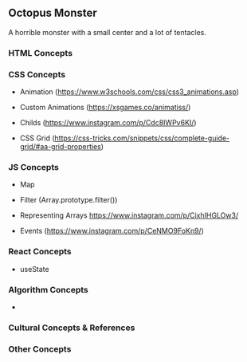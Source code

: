 ## Octopus Monster
A horrible monster with a small center and a lot of tentacles.

### HTML Concepts

### CSS Concepts
 * Animation (https://www.w3schools.com/css/css3_animations.asp) 
 * Custom Animations (https://xsgames.co/animatiss/)
 * Childs (https://www.instagram.com/p/Cdc8IWPv6KI/)

 * CSS Grid (https://css-tricks.com/snippets/css/complete-guide-grid/#aa-grid-properties)


### JS Concepts
 * Map 
 * Filter (Array.prototype.filter()) 
 * Representing Arrays https://www.instagram.com/p/CixhIHGLOw3/

 
 * Events (https://www.instagram.com/p/CeNMO9FoKn9/)

### React Concepts
 * useState

### Algorithm Concepts
 * 
 
### Cultural Concepts & References


### Other Concepts
